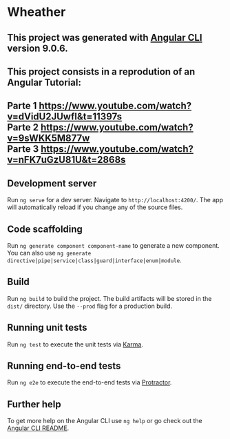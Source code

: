 # Wheather
This project was generated with [Angular CLI](https://github.com/angular/angular-cli) version 9.0.6.
----------
This project consists in a reprodution of an Angular Tutorial:
 -------
Parte 1  https://www.youtube.com/watch?v=dVidU2JUwfI&t=11397s
<br>
Parte 2  https://www.youtube.com/watch?v=9sWKK5M877w
<br>
Parte 3  https://www.youtube.com/watch?v=nFK7uGzU81U&t=2868s
---------
## Development server

Run `ng serve` for a dev server. Navigate to `http://localhost:4200/`. The app will automatically reload if you change any of the source files.

## Code scaffolding

Run `ng generate component component-name` to generate a new component. You can also use `ng generate directive|pipe|service|class|guard|interface|enum|module`.

## Build

Run `ng build` to build the project. The build artifacts will be stored in the `dist/` directory. Use the `--prod` flag for a production build.

## Running unit tests

Run `ng test` to execute the unit tests via [Karma](https://karma-runner.github.io).

## Running end-to-end tests

Run `ng e2e` to execute the end-to-end tests via [Protractor](http://www.protractortest.org/).

## Further help

To get more help on the Angular CLI use `ng help` or go check out the [Angular CLI README](https://github.com/angular/angular-cli/blob/master/README.md).
